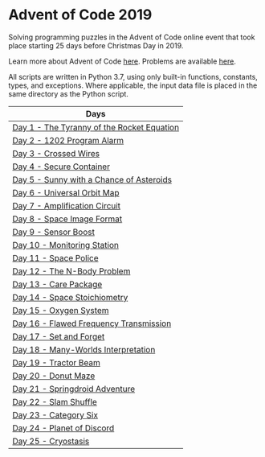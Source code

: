 # Advent of Code 2019

Solving programming puzzles in the Advent of Code online event that took place starting 25 days before Christmas Day in 2019. 

Learn more about Advent of Code [here](http://adventofcode.com/2019/about). Problems are available [here](http://adventofcode.com/2019).

All scripts are written in Python 3.7, using only built-in functions, constants, types, and exceptions. Where applicable, the input data file is placed in the same directory as the Python script.

|Days|
|---|
|[Day 1 - The Tyranny of the Rocket Equation](Days/Day%201%20-%20The%20Tyranny%20of%20the%20Rocket%20Equation)
|[Day 2 - 1202 Program Alarm](Days/Day%202%20-%201202%20Program%20Alarm)
|[Day 3 - Crossed Wires](Days/Day%203%20-%20Crossed%20Wires)
|[Day 4 - Secure Container](Days/Day%204%20-%20Secure%20Container)
|[Day 5 - Sunny with a Chance of Asteroids](Days/Day%205%20-%20Sunny%20with%20a%20Chance%20of%20Asteroids)
|[Day 6 - Universal Orbit Map](Days/Day%206%20-%20Universal%20Orbit%20Map)
|[Day 7 - Amplification Circuit](Days/Day%207%20-%20Amplification%20Circuit)
|[Day 8 - Space Image Format](Days/Day%208%20-%20Space%20Image%20Format)
|[Day 9 - Sensor Boost](Days/Day%209%20-%20Sensor%20Boost)
|[Day 10 - Monitoring Station](Days/Day%2010%20-%20Monitoring%20Station)
|[Day 11 - Space Police](Days/Day%2011%20-%20Space%20Police)
|[Day 12 - The N-Body Problem](Days/Day%2012%20-%20The%20N-Body%20Problem)
|[Day 13 - Care Package](Days/Day%2013%20-%20Care%20Package)
|[Day 14 - Space Stoichiometry](Days/Day%2014%20-%20Space%20Stoichiometry)
|[Day 15 - Oxygen System](Days/Day%2015%20-%20Oxygen%20System)
|[Day 16 - Flawed Frequency Transmission](Days/Day%2016%20-%20Flawed%20Frequency%20Transmission)
|[Day 17 - Set and Forget](Days/Day%2017%20-%20Set%20and%20Forget)
|[Day 18 - Many-Worlds Interpretation](Days/Day%2018%20-%20Many-Worlds%20Intepretation)
|[Day 19 - Tractor Beam](Days/Day%2019%20-%20Tractor%20Beam)
|[Day 20 - Donut Maze](Days/Day%2020%20-%20Donut%20Maze)
|[Day 21 - Springdroid Adventure](Days/Day%2021%20-%20Springdroid%20Adventure)
|[Day 22 - Slam Shuffle](Days/Day%2022%20-%20Slam%20Shuffle)
|[Day 23 - Category Six](Days/Day%2023%20-%20Category%20Six)
|[Day 24 - Planet of Discord](Days/Day%2024%20-%20Planet%20of%20Discord)
|[Day 25 - Cryostasis](Days/Day%2025%20-%20Cryostasis)
